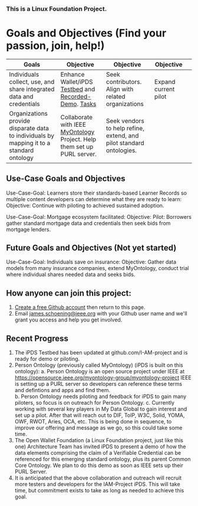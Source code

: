 ### This is a Linux Foundation Project. 
# Goals and Objectives (Find your passion, join, help!)

| Goals | Objective | Objective | Objective |   |
| ----------------------------- | -------------| ----------|  ----------| ----------|
|Individuals collect, use, and share integrated data and credentials |Enhance Wallet/iPDS [Testbed](https://iamtestingbed.com/) and [Recorded-Demo](https://drive.google.com/file/d/1Nj4byZTrHKp8ENU6BmRcNlhOXcFvFWFu/view).  [Tasks](https://github.com/I-AM-project/tasks-for-volunteers/tree/main/Aries-Personal-Data-Store)|Seek contributors. Align with related organizations | Expand current pilot |
|Organizations provide disparate data to individuals by mapping it to a standard ontology|Collaborate with IEEE [MyOntology](https://opensource.ieee.org/myontology-group) Project. Help them set up PURL server. |Seek vendors to help refine, extend, and pilot standard ontologies. |
  


## Use-Case Goals and Objectives
Use-Case-Goal: Learners store their standards-based Learner Records so multiple content developers can determine what they are ready to learn:  Objective: Continue with piloting to achieved sustained adoption. 

Use-Case-Goal: Mortgage ecosystem facilitated: Objective: Pilot: Borrowers gather standard mortgage data and credentials then seek bids from mortgage lenders.  

## Future Goals and Objectives (Not yet started)

Use-Case-Goal: Individuals save on insurance: Objective: Gather data models from many insurance companies, extend MyOntology, conduct trial where individual shares needed data and seeks bids. 

## How anyone can join this project:  
1. [Create a free Github account](https://github.com) then return to this page.
2. Email james.schoening@ieee.org with your Github user name and we'll grant you access and help you get involved.     

## Recent Progress
1. The iPDS Testbed has been updated at github.com/I-AM-project and is ready for demo or piloting.   
2. Person Ontology (previously called MyOntology) (iPDS is built on this ontology):
   a. Person Ontology is an open source project under IEEE at https://opensource.ieee.org/myontology-group/myontology-project  IEEE is setting up a PURL server so developers can reference these terms and defintions and apps and find them.  
   b. Person Ontology needs piloting and feedback for iPDS to gain many piloters, so focus is on outreach for Person Ontology.
   c. Currently working with several key players in My Data Global to gain interest and set up a pilot.  After that will reach out to DIF, ToIP, W3C, Solid, YOMA, OWF, RWOT, Aries, OCA, etc. This is being done in sequence, to improve our offering and message as we go, so this could take some time.  
3. The Open Wallet Foundation (a Linux Foundation project, just like this one) Architecture Team has invited iPDS to present a demo of how the data elements comprising the claim of a Verifiable Credential can be referenced for this emerging standard ontology, plus its parent Common Core Ontology. We plan to do this demo as soon as IEEE sets up their PURL Server. 
4. It is anticipated that the above collaboration and outreach will recruit more testers and developers for the IAM-Project iPDS. This will take time, but commitment exists to take as long as needed to achieve this goal. 

 

 

 
